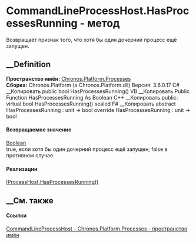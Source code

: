 # CommandLineProcessHost.HasProcessesRunning - метод
Возвращает признак того, что хотя бы один дочерний процесс ещё запущен.
## __Definition
 **Пространство имён:**
[Chronos.Platform.Processes](N_Chronos_Platform_Processes.htm)  
 **Сборка:** Chronos.Platform (в Chronos.Platform.dll) Версия: 3.6.0.17
C# __Копировать
     public bool HasProcessesRunning()
VB __Копировать
     Public Function HasProcessesRunning As Boolean
C++ __Копировать
     public:
    virtual bool HasProcessesRunning() sealed
F# __Копировать
     abstract HasProcessesRunning : unit -> bool 
    override HasProcessesRunning : unit -> bool 
#### Возвращаемое значение
[Boolean](https://learn.microsoft.com/dotnet/api/system.boolean)  
true, если хотя бы один дочерний процесс ещё запущен; false в противном
случае.
#### Реализации
[IProcessHost.HasProcessesRunning()](M_Chronos_Platform_Processes_IProcessHost_HasProcessesRunning.htm)  
##  __См. также
#### Ссылки
[CommandLineProcessHost -
](T_Chronos_Platform_Processes_CommandLineProcessHost.htm)
[Chronos.Platform.Processes - пространство
имён](N_Chronos_Platform_Processes.htm)

